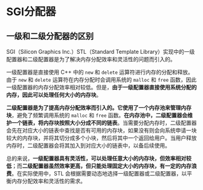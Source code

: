 # SGI分配器

## 一级和二级分配器的区别

SGI（Silicon Graphics Inc.）STL（Standard Template Library）实现中的一级配置器和二级配置器是为了解决内存分配效率和灵活性的问题而引入的。

一级配置器是直接使用 C++ 中的 `new` 和 `delete` 运算符进行内存的分配和释放。由于 `new` 和 `delete` 运算符在内存分配时会调用系统的 `malloc` 和 `free` 函数，因此一级配置器的内存分配效率相对较低。但是，**由于一级配置器直接使用系统分配的内存，因此可以处理任何大小的内存块**。

**二级配置器是为了提高内存分配效率而引入的。它使用了一个内存池来管理内存块**，避免了频繁调用系统的 `malloc` 和 `free` 函数。**在内存池中，二级配置器会维护一个链表，将内存块按照大小分成不同的链表**。当需要分配内存时，二级配置器会先在对应大小的链表中查找是否有可用的内存块，如果没有则会向系统申请一块较大的内存块，并将其切分成多个小块，然后将其中一个返回给用户。当用户释放内存时，二级配置器会将其加入到对应大小的链表中，以备后续使用。

总的来说，**一级配置器具有灵活性，可以处理任意大小的内存块，但效率相对较低**；而**二级配置器虽然效率更高，但只能处理固定大小的内存块，有一定的内存浪费**。在实际使用中，STL 会根据需要动态地选择一级配置器或二级配置器，以平衡内存分配效率和灵活性的需求。